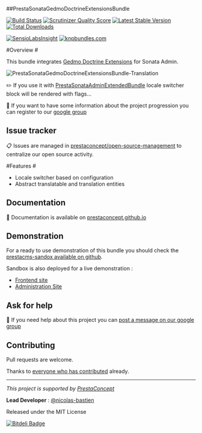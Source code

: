 ##PrestaSonataGedmoDoctrineExtensionsBundle


[![Build Status](https://secure.travis-ci.org/prestaconcept/PrestaSonataGedmoDoctrineExtensionsBundle.png?branch=master)](http://travis-ci.org/prestaconcept/PrestaSonataGedmoDoctrineExtensionsBundle)
[![Scrutinizer Quality Score](https://scrutinizer-ci.com/g/prestaconcept/PrestaSonataGedmoDoctrineExtensionsBundle/badges/quality-score.png?s=682cd4431fb27a42865e28376e276b51d66e48cc)](https://scrutinizer-ci.com/g/prestaconcept/PrestaSonataGedmoDoctrineExtensionsBundle/)
[![Latest Stable Version](https://poser.pugx.org/presta/sonata-gedmo-doctrine-extensions-bundle/v/stable.png)](https://packagist.org/packages/presta/sonata-gedmo-doctrine-extensions-bundle)
[![Total Downloads](https://poser.pugx.org/presta/sonata-gedmo-doctrine-extensions-bundle/downloads.png)](https://packagist.org/packages/presta/sonata-gedmo-doctrine-extensions-bundle)

[![SensioLabsInsight](https://insight.sensiolabs.com/projects/8136ca7e-8bfc-415e-b82d-f7cfe49b2b47/big.png)](https://insight.sensiolabs.com/projects/8136ca7e-8bfc-415e-b82d-f7cfe49b2b47)
[![knpbundles.com](http://knpbundles.com/prestaconcept/PrestaSonataGedmoDoctrineExtensionsBundle/badge)](http://knpbundles.com/prestaconcept/PrestaSonataGedmoDoctrineExtensionsBundle)


#Overview #

This bundle integrates [Gedmo Doctrine Extensions][1] for Sonata Admin.

![PrestaSonataGedmoDoctrineExtensionsBundle-Translation](http://prestaconcept.github.io/assets/presta-gedmo-doctrine-extensions/presta-gedmo-doctrine-extensions-translation.jpg)

:pencil2: If you use it with [PrestaSonataAdminExtendedBundle][7] locale switcher block will be rendered with flags...

:speech_balloon: If you want to have some information about the project progression you can register to our [google group][3]

## Issue tracker ##

:clipboard: Issues are managed in [prestaconcept/open-source-management](https://github.com/prestaconcept/open-source-management) to centralize our open source activity.

#Features #

- Locale switcher based on configuration
- Abstract translatable and translation entities

## Documentation ##

:book: Documentation is available on [prestaconcept.github.io][4]

## Demonstration ##

For a ready to use demonstration of this bundle you should check the [prestacms-sandox available on github][2].

Sandbox is also deployed for a live demonstration :

-   [Frontend site][5]
-   [Administration Site][6]


## Ask for help ##

:speech_balloon: If you need help about this project you can [post a message on our google group][3]

## Contributing

Pull requests are welcome.


Thanks to
[everyone who has contributed](https://github.com/prestaconcept/PrestaSonataGedmoDoctrineExtensionsBundle/graphs/contributors) already.

---

*This project is supported by [PrestaConcept](http://www.prestaconcept.net)*

**Lead Developer** : [@nicolas-bastien](https://github.com/nicolas-bastien)

Released under the MIT License



[1]: https://github.com/l3pp4rd/DoctrineExtensions
[2]: https://github.com/prestaconcept/prestacms-sandbox
[3]: https://groups.google.com/forum/?hl=fr&fromgroups#!forum/prestacms-devs
[4]: http://prestaconcept.github.io/presta-gedmo-doctrine-extensions/
[5]: http://sandbox.prestacms.com/
[6]: http://sandbox.prestacms.com/admin
[7]: https://github.com/prestaconcept/PrestaSonataAdminExtendedBundle



[![Bitdeli Badge](https://d2weczhvl823v0.cloudfront.net/prestaconcept/prestasonatagedmodoctrineextensionsbundle/trend.png)](https://bitdeli.com/free "Bitdeli Badge")

